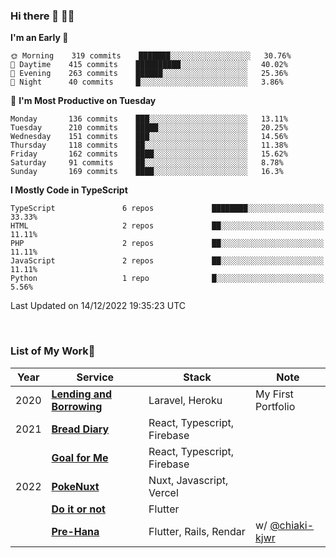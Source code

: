 ### Hi there 👋 🧑‍💻



<!--START_SECTION:waka-->
**I'm an Early 🐤** 

```text
🌞 Morning    319 commits    ███████░░░░░░░░░░░░░░░░░░   30.76% 
🌆 Daytime    415 commits    ██████████░░░░░░░░░░░░░░░   40.02% 
🌃 Evening    263 commits    ██████░░░░░░░░░░░░░░░░░░░   25.36% 
🌙 Night      40 commits     █░░░░░░░░░░░░░░░░░░░░░░░░   3.86%

```
📅 **I'm Most Productive on Tuesday** 

```text
Monday       136 commits    ███░░░░░░░░░░░░░░░░░░░░░░   13.11% 
Tuesday      210 commits    █████░░░░░░░░░░░░░░░░░░░░   20.25% 
Wednesday    151 commits    ███░░░░░░░░░░░░░░░░░░░░░░   14.56% 
Thursday     118 commits    ██░░░░░░░░░░░░░░░░░░░░░░░   11.38% 
Friday       162 commits    ████░░░░░░░░░░░░░░░░░░░░░   15.62% 
Saturday     91 commits     ██░░░░░░░░░░░░░░░░░░░░░░░   8.78% 
Sunday       169 commits    ████░░░░░░░░░░░░░░░░░░░░░   16.3%

```


**I Mostly Code in TypeScript** 

```text
TypeScript               6 repos             ████████░░░░░░░░░░░░░░░░░   33.33% 
HTML                     2 repos             ██░░░░░░░░░░░░░░░░░░░░░░░   11.11% 
PHP                      2 repos             ██░░░░░░░░░░░░░░░░░░░░░░░   11.11% 
JavaScript               2 repos             ██░░░░░░░░░░░░░░░░░░░░░░░   11.11% 
Python                   1 repo              █░░░░░░░░░░░░░░░░░░░░░░░░   5.56%

```



 Last Updated on 14/12/2022 19:35:23 UTC
<!--END_SECTION:waka-->


<br />

### List of My Work🚀

| Year | Service | Stack | Note |
|--|--|--|--|
| 2020 | [**Lending and Borrowing**](https://lending-and-borrowing.herokuapp.com/) | Laravel, Heroku | My First Portfolio |
| 2021 | [**Bread Diary**](https://bread-diary-web.web.app/) | React, Typescript, Firebase | |
|  | [**Goal for Me**](https://goal-for-me.web.app/) | React, Typescript, Firebase | |
| 2022 | [**PokeNuxt**](https://pokenuxt.vercel.app/) | Nuxt, Javascript, Vercel | |
|  | [**Do it or not**](https://apps.apple.com/jp/app/do-it-or-not/id1613818865) | Flutter | |
|  | [**Pre-Hana**](https://apps.apple.com/us/app/%E3%83%97%E3%83%AA%E8%8A%B1-%E7%B5%90%E5%A9%9A%E5%BC%8F%E6%BA%96%E5%82%99%E3%81%AB%E7%89%B9%E5%8C%96%E3%81%97%E3%81%9Ftodo%E7%AE%A1%E7%90%86%E3%82%A2%E3%83%97%E3%83%AA/id1639773221) | Flutter, Rails, Rendar | w/ [@chiaki-kjwr](https://github.com/chiaki-kjwr) |